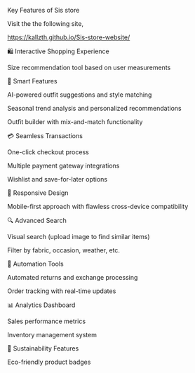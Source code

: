 Key Features of Sis store  

Visit the the following site, 

https://kallzth.github.io/Sis-store-website/ 

🛍️ Interactive Shopping Experience

Size recommendation tool based on user measurements

👗 Smart Features

AI-powered outfit suggestions and style matching

Seasonal trend analysis and personalized recommendations

Outfit builder with mix-and-match functionality

💳 Seamless Transactions

One-click checkout process

Multiple payment gateway integrations

Wishlist and save-for-later options

📱 Responsive Design

Mobile-first approach with flawless cross-device compatibility

🔍 Advanced Search

Visual search (upload image to find similar items)

Filter by fabric, occasion, weather, etc.

🤖 Automation Tools

Automated returns and exchange processing

Order tracking with real-time updates

📊 Analytics Dashboard

Sales performance metrics

Inventory management system

🌱 Sustainability Features

Eco-friendly product badges
